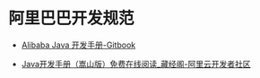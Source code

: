 # 阿里巴巴开发规范

- [Alibaba Java 开发手册-Gitbook](https://alibaba.github.io/p3c/)

- [Java开发手册（嵩山版）免费在线阅读_藏经阁-阿里云开发者社区](https://developer.aliyun.com/ebook/394/read?spm=a2c6h.26392459.ebook-detail.4.18073104IxrZp7)
